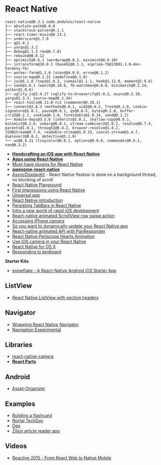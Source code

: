# React Native

```
react-native@0.3.1 node_modules/react-native
├── absolute-path@0.0.0
├── stacktrace-parser@0.1.1
├── react-timer-mixin@0.13.1
├── underscore@1.7.0
├── q@1.0.1
├── yargs@1.3.2
├── debug@2.1.3 (ms@0.7.0)
├── rebound@0.0.12
├── optimist@0.6.1 (wordwrap@0.0.2, minimist@0.0.10)
├── jstransform@10.0.1 (base62@0.1.1, esprima-fb@13001.1.0-dev-harmony-fb)
├── worker-farm@1.1.0 (xtend@4.0.0, errno@0.1.2)
├── source-map@0.1.31 (amdefine@0.1.0)
├── joi@5.1.0 (topo@1.0.2, isemail@1.1.1, hoek@2.12.0, moment@2.9.0)
├── sane@1.0.1 (watch@0.10.0, fb-watchman@0.0.0, minimatch@0.2.14, walker@1.0.6)
├── uglify-js@2.4.17 (uglify-to-browserify@1.0.2, async@0.2.10, yargs@1.3.3, source-map@0.1.34)
├── react-tools@0.13.0-rc2 (commoner@0.10.1)
├── connect@2.8.3 (methods@0.0.1, uid2@0.0.2, fresh@0.1.0, cookie-signature@1.0.1, pause@0.0.1, qs@0.6.5, bytes@0.2.0, buffer-crc32@0.2.1, cookie@0.1.0, formidable@1.0.14, send@0.1.2)
├── module-deps@3.5.6 (inherits@2.0.1, shallow-copy@0.0.1, minimist@0.2.0, subarg@0.0.1, stream-combiner2@1.0.2, resolve@0.7.4, parents@1.0.1, through2@0.4.2, browser-resolve@1.8.2, JSONStream@0.7.4, readable-stream@1.0.33, concat-stream@1.4.7, duplexer2@0.0.2, detective@3.1.0)
└── ws@0.4.31 (tinycolor@0.0.1, options@0.0.6, commander@0.6.1, nan@0.3.2)
```

* [**Handcrafting an iOS app with React Native**](http://stanleycyang.github.io/technology/reactjs/native/ios/2015/10/04/react-native-tutorial-with-navigation-and-animation.html)
* [**Apps using React Native**](http://facebook.github.io/react-native/showcase.html)
* [Must-have plugins for React Native](http://www.gajotres.net/must-have-plugins-for-react-native/)
* [**awesome-react-native**](https://github.com/jondot/awesome-react-native)
* [AsyncDisplayKit](http://asyncdisplaykit.org/) - React Native flexbox is done on a background thread, no blocking of scroll
* [React Native Playground](https://rnplay.org/)
* [First impressions using React Native](http://jlongster.com/First-Impressions-using-React-Native)
* [Universal app](http://blog.typework.com/react-native-universal/)
* [React Native introduction](http://www.appcoda.com/react-native-introduction/)
* [Persisting TabBars in React Native](http://richardkho.com/persisting-tabbars-in-react-native/)
* [Intro a new world of rapid iOS development](http://www.ibm.com/developerworks/library/mo-bluemix-react-native-ios8/index.html)
* [React-native animated ScrollView row swipe action](http://browniefed.com/blog/2015/08/01/react-native-animated-listview-row-swipe/)
* [Accessing iPhone camera](http://www.gettopical.com/reactjs/cd58c200b8cfd217e9ed03fc7f0c0cc6?src=twitter)
* [So you want to dynamically update your React Native app](https://medium.com/@clayallsopp/so-you-want-to-dynamically-update-your-react-native-app-d1d88bf11ede)
* [React-native animated API with PanResponder](http://browniefed.com/blog/2015/08/15/react-native-animated-api-with-panresponder/)
* [React Native Periscope Hearts Animation](http://browniefed.com/blog/2015/09/07/react-native-periscope-hearts-animation/)
* [Use iOS camera in your React Native](https://blog.nraboy.com/2015/09/use-the-ios-camera-in-your-react-native-mobile-app/)
* [React Native for OS X](https://github.com/ptmt/react-native-desktop)
* [Responding to keyboard](https://medium.com/man-moon/writing-modern-react-native-ui-e317ff956f02#.a02p0hh2e)

**Starter Kits**

* [snowflake - A React-Native Android iOS Starter App](https://github.com/bartonhammond/snowflake)

## ListView

* [React Native ListView with section headers](http://moduscreate.com/react-native-listview-with-section-headers/)

## Navigator

* [Wrapping React Native Navigator](https://gist.github.com/aphillipo/0583601b0deab1e89dcf)
* [Navigation Experimental](https://github.com/ericvicenti/navigation-rfc)

## Libraries

* [react-native-camera](https://github.com/lwansbrough/react-native-camera)
* [**React Parts**](http://react.parts/native-ios)

## Android

* [Asset-Organizer](http://checkyourvector.com/Asset-Organizer/)

## Examples

* [Building a flashcard](http://herman.asia/building-a-flashcard-app-with-react-native)
* [Nortal TechDay](https://github.com/mikkoj/NortalTechDay)
* [Den](https://github.com/asamiller/den)
* [Ziliun article reader app](https://github.com/sonnylazuardi/ziliun-react-native)

## Videos

* [Reactive 2015 - From React Web to Native Mobile](https://www.youtube.com/watch?v=-XxSCi8TKuk)